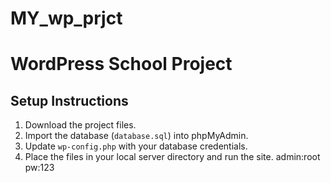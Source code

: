 # MY_wp_prjct

# WordPress School Project
## Setup Instructions
1. Download the project files.
2. Import the database (`database.sql`) into phpMyAdmin.
3. Update `wp-config.php` with your database credentials.
4. Place the files in your local server directory and run the site.
admin:root
pw:123